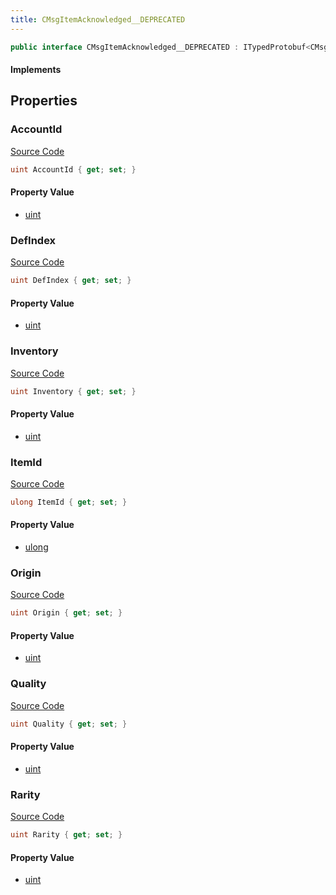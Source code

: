 ```yaml
---
title: CMsgItemAcknowledged__DEPRECATED
---
```


```csharp
public interface CMsgItemAcknowledged__DEPRECATED : ITypedProtobuf<CMsgItemAcknowledged__DEPRECATED>, INativeHandle
```

#### Implements

## Properties

### AccountId

[Source Code](https://github.com/swiftly-solution/swiftlys2/blob/main/managed/src/SwiftlyS2.Generated/Protobufs/Interfaces/CMsgItemAcknowledged__DEPRECATED.cs#L13)

```csharp
uint AccountId { get; set; }
```

#### Property Value

- [uint](https://learn.microsoft.com/dotnet/api/system.uint32)

### DefIndex

[Source Code](https://github.com/swiftly-solution/swiftlys2/blob/main/managed/src/SwiftlyS2.Generated/Protobufs/Interfaces/CMsgItemAcknowledged__DEPRECATED.cs#L19)

```csharp
uint DefIndex { get; set; }
```

#### Property Value

- [uint](https://learn.microsoft.com/dotnet/api/system.uint32)

### Inventory

[Source Code](https://github.com/swiftly-solution/swiftlys2/blob/main/managed/src/SwiftlyS2.Generated/Protobufs/Interfaces/CMsgItemAcknowledged__DEPRECATED.cs#L16)

```csharp
uint Inventory { get; set; }
```

#### Property Value

- [uint](https://learn.microsoft.com/dotnet/api/system.uint32)

### ItemId

[Source Code](https://github.com/swiftly-solution/swiftlys2/blob/main/managed/src/SwiftlyS2.Generated/Protobufs/Interfaces/CMsgItemAcknowledged__DEPRECATED.cs#L31)

```csharp
ulong ItemId { get; set; }
```

#### Property Value

- [ulong](https://learn.microsoft.com/dotnet/api/system.uint64)

### Origin

[Source Code](https://github.com/swiftly-solution/swiftlys2/blob/main/managed/src/SwiftlyS2.Generated/Protobufs/Interfaces/CMsgItemAcknowledged__DEPRECATED.cs#L28)

```csharp
uint Origin { get; set; }
```

#### Property Value

- [uint](https://learn.microsoft.com/dotnet/api/system.uint32)

### Quality

[Source Code](https://github.com/swiftly-solution/swiftlys2/blob/main/managed/src/SwiftlyS2.Generated/Protobufs/Interfaces/CMsgItemAcknowledged__DEPRECATED.cs#L22)

```csharp
uint Quality { get; set; }
```

#### Property Value

- [uint](https://learn.microsoft.com/dotnet/api/system.uint32)

### Rarity

[Source Code](https://github.com/swiftly-solution/swiftlys2/blob/main/managed/src/SwiftlyS2.Generated/Protobufs/Interfaces/CMsgItemAcknowledged__DEPRECATED.cs#L25)

```csharp
uint Rarity { get; set; }
```

#### Property Value

- [uint](https://learn.microsoft.com/dotnet/api/system.uint32)

